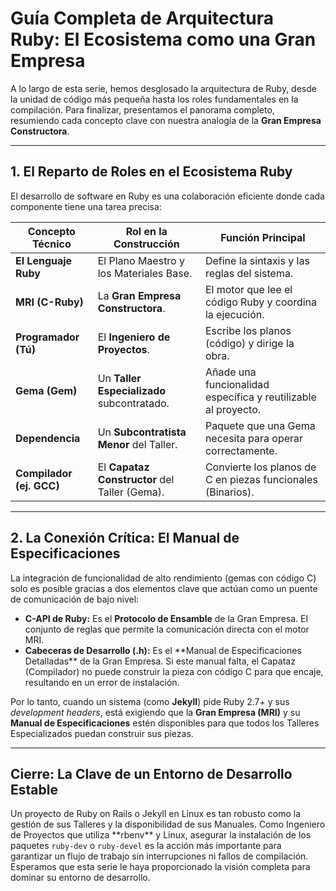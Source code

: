 
<h1>Guía Completa de Arquitectura Ruby: El Ecosistema como una Gran Empresa</h1>

<p>A lo largo de esta serie, hemos desglosado la arquitectura de Ruby, desde la unidad de código más pequeña hasta los roles fundamentales en la compilación. Para finalizar, presentamos el panorama completo, resumiendo cada concepto clave con nuestra analogía de la <strong>Gran Empresa Constructora</strong>.</p>

<hr>

<h2 id="roles">1. El Reparto de Roles en el Ecosistema Ruby</h2>
<p>El desarrollo de software en Ruby es una colaboración eficiente donde cada componente tiene una tarea precisa:</p>

<table>
    <thead>
        <tr>
            <th>Concepto Técnico</th>
            <th>Rol en la Construcción</th>
            <th>Función Principal</th>
        </tr>
    </thead>
    <tbody>
        <tr>
            <td><strong>El Lenguaje Ruby</strong></td>
            <td>El Plano Maestro y los Materiales Base.</td>
            <td>Define la sintaxis y las reglas del sistema.</td>
        </tr>
        <tr>
            <td><strong>MRI (C-Ruby)</strong></td>
            <td>La <strong>Gran Empresa Constructora</strong>.</td>
            <td>El motor que lee el código Ruby y coordina la ejecución.</td>
        </tr>
        <tr>
            <td><strong>Programador (Tú)</strong></td>
            <td>El <strong>Ingeniero de Proyectos</strong>.</td>
            <td>Escribe los planos (código) y dirige la obra.</td>
        </tr>
        <tr>
            <td><strong>Gema (Gem)</strong></td>
            <td>Un <strong>Taller Especializado</strong> subcontratado.</td>
            <td>Añade una funcionalidad específica y reutilizable al proyecto.</td>
        </tr>
        <tr>
            <td><strong>Dependencia</strong></td>
            <td>Un <strong>Subcontratista Menor</strong> del Taller.</td>
            <td>Paquete que una Gema necesita para operar correctamente.</td>
        </tr>
        <tr>
            <td><strong>Compilador (ej. GCC)</strong></td>
            <td>El <strong>Capataz Constructor</strong> del Taller (Gema).</td>
            <td>Convierte los planos de C en piezas funcionales (Binarios).</td>
        </tr>
    </tbody>
</table>

<hr>

<h2 id="conexion-critica">2. La Conexión Crítica: El Manual de Especificaciones</h2>
<p>La integración de funcionalidad de alto rendimiento (gemas con código C) solo es posible gracias a dos elementos clave que actúan como un puente de comunicación de bajo nivel:</p>

<ul>
    <li><strong>C-API de Ruby:</strong> Es el <strong>Protocolo de Ensamble</strong> de la Gran Empresa. El conjunto de reglas que permite la comunicación directa con el motor MRI.</li>
    <li><strong>Cabeceras de Desarrollo (.h):</strong> Es el **Manual de Especificaciones Detalladas** de la Gran Empresa. Si este manual falta, el Capataz (Compilador) no puede construir la pieza con código C para que encaje, resultando en un error de instalación.</li>
</ul>

<p>Por lo tanto, cuando un sistema (como <strong>Jekyll</strong>) pide Ruby 2.7+ y sus <em>development headers</em>, está exigiendo que la <strong>Gran Empresa (MRI)</strong> y su <strong>Manual de Especificaciones</strong> estén disponibles para que todos los Talleres Especializados puedan construir sus piezas.</p>

<hr>

<h2 id="cierre">Cierre: La Clave de un Entorno de Desarrollo Estable</h2>
<p>Un proyecto de Ruby on Rails o Jekyll en Linux es tan robusto como la gestión de sus Talleres y la disponibilidad de sus Manuales. Como Ingeniero de Proyectos que utiliza **rbenv** y Linux, asegurar la instalación de los paquetes <code>ruby-dev</code> o <code>ruby-devel</code> es la acción más importante para garantizar un flujo de trabajo sin interrupciones ni fallos de compilación. Esperamos que esta serie le haya proporcionado la visión completa para dominar su entorno de desarrollo.</p>
